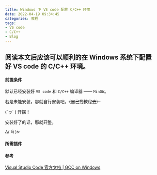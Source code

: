 ```yaml
---
title: Windows 下 VS code 配置 C/C++ 环境
date: 2022-04-19 09:34:45
categories: 教程
tags: 
- VS code
- C/C++
- Blog
---
```


阅读本文后应该可以顺利的在 Windows 系统下配置好 VS code 的 C/C++ 环境。
----

#### 前提条件

默认已经安装好 `VS code` 和 `C/C++` 编译器 —— `MinGW`。

若是未能安装，那就自行安装吧。~~（自己找教程去）~~

(`ヮ´ ) 开摆！

安装好了的话，那就开整。

ᕕ( ᐛ )ᕗ

#### 所需插件

#### 参考
[Visual Studio Code 官方文档 | GCC on Windows](https://code.visualstudio.com/docs/cpp/config-mingw#_build-helloworldcpp)